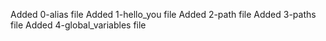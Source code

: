Added 0-alias file
Added 1-hello_you file
Added 2-path file
Added 3-paths file
Added 4-global_variables file
